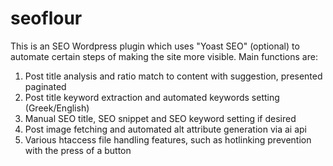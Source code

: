 # seoflour

This is an SEO Wordpress plugin which uses "Yoast SEO" (optional) to automate certain steps of making the site more visible.
Main functions are:
1. Post title analysis and ratio match to content with suggestion, presented paginated
2. Post title keyword extraction and automated keywords setting (Greek/English)
3. Manual SEO title, SEO snippet and SEO keyword setting if desired
4. Post image fetching and automated alt attribute generation via ai api
5. Various htaccess file handling features, such as hotlinking prevention with the press of a button
